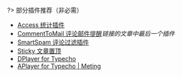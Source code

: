 ?> 部分插件推荐（非必需）
* [Access 统计插件](https://github.com/kokororin/typecho-plugin-Access)
* [CommentToMail 评论邮件提醒](https://9sb.org/58 "CommentToMail")*链接的文章中最后一个插件*  
* [SmartSpam 评论过滤插件](http://www.yovisun.com/archive/typecho-plugin-smartspam.html "SmartSpam") 
* [Sticky 文章置顶](https://github.com/hitop/typechoSticky "Sticky")
* [DPlayer for Typecho](http://github.com/volio/DPlayer-for-typecho)
* [APlayer for Typecho | Meting](https://github.com/MoePlayer/APlayer-Typecho)